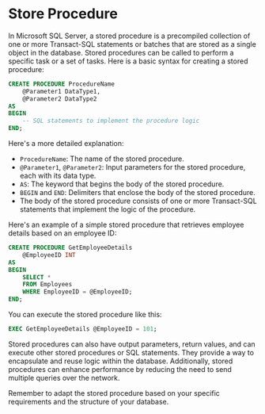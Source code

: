 # Store Procedure

In Microsoft SQL Server, a stored procedure is a precompiled collection of one or more Transact-SQL statements or batches that are stored as a single object in the database. Stored procedures can be called to perform a specific task or a set of tasks. Here is a basic syntax for creating a stored procedure:

```sql
CREATE PROCEDURE ProcedureName
    @Parameter1 DataType1,
    @Parameter2 DataType2
AS
BEGIN
    -- SQL statements to implement the procedure logic
END;
```

Here's a more detailed explanation:

- `ProcedureName`: The name of the stored procedure.
- `@Parameter1`, `@Parameter2`: Input parameters for the stored procedure, each with its data type.
- `AS`: The keyword that begins the body of the stored procedure.
- `BEGIN` and `END`: Delimiters that enclose the body of the stored procedure.
- The body of the stored procedure consists of one or more Transact-SQL statements that implement the logic of the procedure.

Here's an example of a simple stored procedure that retrieves employee details based on an employee ID:

```sql
CREATE PROCEDURE GetEmployeeDetails
    @EmployeeID INT
AS
BEGIN
    SELECT *
    FROM Employees
    WHERE EmployeeID = @EmployeeID;
END;
```

You can execute the stored procedure like this:

```sql
EXEC GetEmployeeDetails @EmployeeID = 101;
```

Stored procedures can also have output parameters, return values, and can execute other stored procedures or SQL statements. They provide a way to encapsulate and reuse logic within the database. Additionally, stored procedures can enhance performance by reducing the need to send multiple queries over the network.

Remember to adapt the stored procedure based on your specific requirements and the structure of your database.
